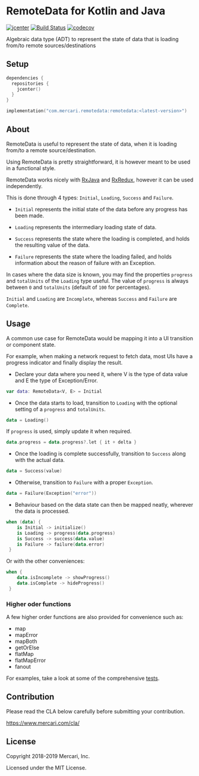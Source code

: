 # RemoteData for Kotlin and Java

[![jcenter](https://api.bintray.com/packages/mercari-inc/maven/remotedatak/images/download.svg)](https://bintray.com/mercari-inc/maven/remotedatak/_latestVersion) 
[![Build Status](https://circleci.com/gh/mercari/RemoteData.svg?style=svg)](https://circleci.com/gh/mercari/RemoteData)
[![codecov](https://codecov.io/gh/mercari/RemoteData/branch/master/graph/badge.svg)](https://codecov.io/gh/mercari/RemoteData)

Algebraic data type (ADT) to represent the state of data that is loading from/to remote sources/destinations

## Setup

```kotlin
dependencies {
  repositories {
    jcenter()
  }
}

implementation("com.mercari.remotedata:remotedata:<latest-version>")
```

## About

RemoteData is useful to represent the state of data, when it is loading from/to a remote source/destination.

Using RemoteData is pretty straightforward, it is however meant to be used in a functional style.

RemoteData works nicely with [RxJava](https://github.com/ReactiveX/RxJava) and [RxRedux](https://github.com/mercari/RxRedux), however it can be used independently.

This is done through 4 types: `Initial`, `Loading`, `Success` and `Failure`.

- `Initial` represents the initial state of the data before any progress has been made.

- `Loading` represents the intermediary loading state of data.

- `Success` represents the state where the loading is completed, and holds the resulting value of the data.

- `Failure` represents the state where the loading failed, and holds information about the reason of failure with an Exception. 

In cases where the data size is known, you may find the properties `progress` and `totalUnits` of the `Loading` type useful.
The value of `progress` is always between `0` and `totalUnits` (default of `100` for percentages). 

`Initial` and `Loading` are `Incomplete`, whereas `Success` and `Failure` are `Complete`.

## Usage

A common use case for RemoteData would be mapping it into a UI transition or component state.

For example, when making a network request to fetch data, most UIs have a progress indicator and finally display the result.

- Declare your data where you need it, where V is the type of data value and E the type of Exception/Error.

```kotlin
var data: RemoteData<V, E> = Initial

```

- Once the data starts to load, transition to `Loading` with the optional setting of a `progress` and `totalUnits`.

```kotlin
data = Loading()
```

If `progress` is used, simply update it when required.

```kotlin
data.progress = data.progress?.let { it + delta }
```

- Once the loading is complete successfully, transition to `Success` along with the actual data.

```kotlin
data = Success(value)
```

- Otherwise, transition to `Failure` with a proper `Exception`.

```kotlin
data = Failure(Exception("error"))
```

- Behaviour based on the data state can then be mapped neatly, wherever the data is processed.
```kotlin
when (data) {
    is Initial -> initialize()
    is Loading -> progress(data.progress)
    is Success -> success(data.value) 
    is Failure -> failure(data.error)
 }
```

Or with the other conveniences:

```kotlin
when {
    data.isIncomplete -> showProgress()
    data.isComplete -> hideProgress()
 }
```

### Higher oder functions

A few higher order functions are also provided for convenience such as:

- map
- mapError
- mapBoth
- getOrElse
- flatMap
- flatMapError
- fanout

For examples, take a look at some of the comprehensive [tests](https://github.com/mercari/RemoteData/blob/master/remotedata/src/test/java/com/mercari/remotedata/RemoteDataTest.kt).

## Contribution

Please read the CLA below carefully before submitting your contribution.

https://www.mercari.com/cla/

## License

Copyright 2018-2019 Mercari, Inc.

Licensed under the MIT License. 